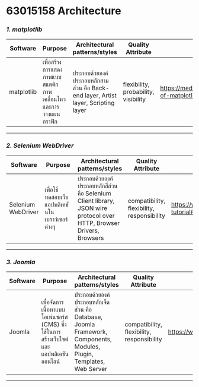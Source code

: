 # 63015158 Architecture

### *1. matplotlib*

| Software | Purpose | Architectural patterns/styles | Quality Attribute | Resource |
| ----------- | ----------- | ----------| ----------|----------|
| matplotlib | เพื่อสร้างการแสดงภาพแบบสแตติก ภาพเคลื่อนไหว และการวางแผนกราฟิก |  ประกอบด้วยองค์ประกอบหลักสามส่วน คือ Back-end layer, Artist layer, Scripting layer | flexibility, probability, visibility | https://medium.com/@codingpilot25/architecture-of-matplotlib-1a2d44370f5a |
---
### *2. Selenium WebDriver*

| Software | Purpose | Architectural patterns/styles | Quality Attribute | Resource |
| ----------- | ----------- | ----------| ----------|----------|
| Selenium WebDriver | เพื่อใช้ทดสอบเว็บแอปพลิเคชันในเบราว์เซอร์ต่างๆ | ประกอบด้วยองค์ประกอบหลักสี่ส่วน คือ Selenium Client library, JSON wire protocol over HTTP, Browser Drivers, Browsers | compatibility, flexibility, responsibility | https://www.browserstack.com/guide/selenium-webdriver-tutorial#:~:text=Selenium%20WebDriver%20is%20a%20web,language%20to%20create%20test%20scripts. |
---
### *3. Joomla*

| Software | Purpose | Architectural patterns/styles | Quality Attribute | Resource |
| ----------- | ----------- | ----------| ----------|----------|
| Joomla | เพื่อจัดการเนื้อหาแบบโอเพ่นซอร์ส (CMS) ซึ่งใช้ในการสร้างเว็บไซต์และแอปพลิเคชันออนไลน์ | ประกอบด้วยองค์ประกอบหลักเจ็ดส่วน คือ Database, Joomla Framework, Components, Modules, Plugin, Templates, Web Server | compatibility, flexibility, responsibility | https://www.tutorialspoint.com/joomla/joomla_architecture.htm |
---


